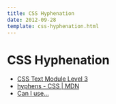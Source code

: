 ```yaml
---
title: CSS Hyphenation
date: 2012-09-28
template: css-hyphenation.html
---
```


CSS Hyphenation
===============

- [CSS Text Module Level 3](https://www.w3.org/TR/css3-text/#hyphenation)
- [hyphens - CSS | MDN](https://developer.mozilla.org/ja/docs/Web/CSS/hyphens)
- [Can I use...](http://caniuse.com/#feat=css-hyphens)
